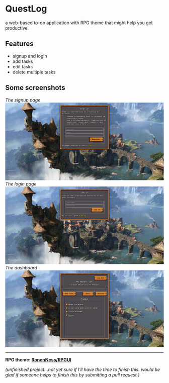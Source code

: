 # QuestLog
a web-based to-do application with RPG theme that might help you get productive.

## Features
- signup and login
- add tasks
- edit tasks
- delete multiple tasks

## Some screenshots
*The signup page*
![screenshot of signup page](/images/readme/signup.png)\
*The login page*
![screenshot of login page](/images/readme/login.png)\
*The dashboard*
![screenshot of dashboard](/images/readme/dashboard.png)

---

__RPG theme: [RonenNess/RPGUI](https://github.com/RonenNess/RPGUI)__

_(unfinished project...not yet sure if I'll have the time to finish this. would be glad if someone helps to finish this by submitting a pull request.)_